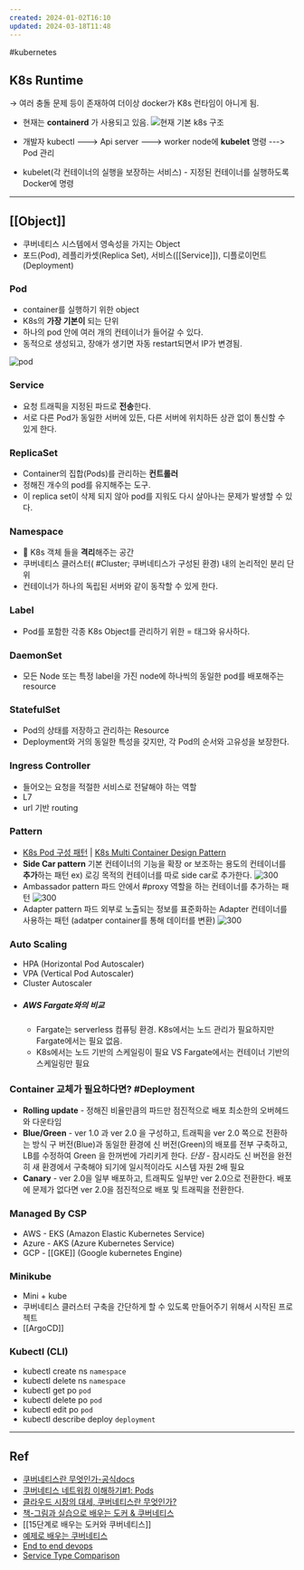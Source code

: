 ```yaml
---
created: 2024-01-02T16:10
updated: 2024-03-18T11:48
---
```

#kubernetes 

## K8s Runtime
&rarr; 여러 충돌 문제 등이 존재하여 더이상 docker가 K8s 런타임이 아니게 됨. 
- 현재는 **containerd** 가 사용되고 있음.
![현재 기본 k8s 구조](https://lh6.googleusercontent.com/4NGAPzwhkL0GTNjkAEFN9iWX_Wc0ZE-AZxAxEw4E5aOntuGmv764b3ZYQUyapSnP9BrlUs2rUyo5kiCrj5QuiMHw3-dz2vPUDma029Qt3tej9QABEHFSsOBsq6LjLfFhTBgMhAAc)

- 개발자 kubectl ---> Api server ---> worker node에 **kubelet** 명령 --->  Pod 관리
- kubelet(각 컨테이너의 실행을 보장하는 서비스) - 지정된 컨테이너를 실행하도록 Docker에 명령

---
## [[Object]]

- 쿠버네티스 시스템에서 영속성을 가지는 Object
- 포드(Pod), 레플리카셋(Replica Set), 서비스([[Service]]), 디플로이먼트(Deployment)
 
### Pod
- container를 실행하기 위한 object
- K8s의 **가장 기본이** 되는 단위
- 하나의 pod 안에 여러 개의 컨테이너가 들어갈 수 있다.
- 동적으로 생성되고, 장애가 생기면 자동 restart되면서 IP가 변경됨.

![pod](https://i0.wp.com/bespin-wordpress-bucket.s3.ap-northeast-2.amazonaws.com/wp-content/uploads/2022/06/%EA%B7%B8%EB%A6%BC62.png?resize=378%2C301&ssl=1)
### Service

- 요청 트래픽을 지정된 파드로 **전송**한다.
- 서로 다른 Pod가 동일한 서버에 있든, 다른 서버에 위치하든 상관 없이 통신할 수 있게 한다.

### ReplicaSet

-  Container의 집합(Pods)를 관리하는 **컨트롤러**
- 정해진 개수의 pod를 유지해주는 도구.
- 이 replica set이 삭제 되지 않아 pod를 지워도 다시 살아나는 문제가 발생할 수 있다.

### Namespace

- 🔑 K8s 객체 들을 **격리**해주는 공간
- 쿠버네티스 클러스터( #Cluster; 쿠버네티스가 구성된 환경) 내의 논리적인 분리 단위
- 컨테이너가 하나의 독립된 서버와 같이 동작할 수 있게 한다.
### Label
- Pod를 포함한 각종 K8s Object를 관리하기 위한 = 태그와 유사하다.
### DaemonSet
- 모든 Node 또는 특정 label을 가진 node에 하나씩의 동일한 pod를 배포해주는 resource
### StatefulSet
- Pod의 상태를 저장하고 관리하는 Resource
- Deployment와 거의 동일한 특성을 갖지만, 각 Pod의 순서와 고유성을 보장한다.
### Ingress Controller
- 들어오는 요청을 적절한 서비스로 전달해야 하는 역할
- L7
- url 기반 routing

### Pattern
- [K8s Pod 구성 패턴](https://rection34.tistory.com/137) | [K8s Multi Container Design Pattern](https://waspro.tistory.com/775)
- **Side Car pattern**
	기본 컨테이너의 기능을 확장 or 보조하는 용도의 컨테이너를 **추가**하는 패턴
	ex) 로깅 목적의 컨테이너를 따로 side car로 추가한다.
	![300](https://img1.daumcdn.net/thumb/R1280x0/?scode=mtistory2&fname=https%3A%2F%2Fblog.kakaocdn.net%2Fdn%2FccgdcF%2FbtrFT2YqujL%2FmiN0IvhlfJRNJKOKG01B0K%2Fimg.png)
- Ambassador pattern
	파드 안에서 #proxy 역할을 하는 컨테이너를 추가하는 패턴
	![300](https://img1.daumcdn.net/thumb/R1280x0/?scode=mtistory2&fname=https%3A%2F%2Fblog.kakaocdn.net%2Fdn%2F72sMC%2FbtrFTOF7GrA%2FJGmTNSHx6qm7KsPd0kf191%2Fimg.png)
- Adapter pattern
	파드 외부로 노출되는 정보를 표준화하는 Adapter 컨테이너를 사용하는 패턴
	(adatper container를 통해 데이터를 변환)
	![300](https://img1.daumcdn.net/thumb/R1280x0/?scode=mtistory2&fname=https%3A%2F%2Fblog.kakaocdn.net%2Fdn%2FbNncKa%2FbtrFVULU9Bk%2F125IN14ld61lO0SsF9XR3k%2Fimg.png)

### Auto Scaling

- HPA (Horizontal Pod Autoscaler)
- VPA (Vertical Pod Autoscaler)
- Cluster Autoscaler
- ##### AWS Fargate와의 비교
	- Fargate는 serverless 컴퓨팅 환경. K8s에서는 노드 관리가 필요하지만 Fargate에서는 필요 없음. 
	- K8s에서는 노드 기반의 스케일링이 필요 VS Fargate에서는 컨테이너 기반의 스케일링만 필요

### Container 교체가 필요하다면? #Deployment

- **Rolling update** - 정해진 비율만큼의 파드만 점진적으로 배포
	최소한의 오버헤드와 다운타임
- **Blue/Green** - ver 1.0 과 ver 2.0 을 구성하고, 트래픽을 ver 2.0 쪽으로 전환하는 방식
	구 버전(Blue)과 동일한 환경에 신 버전(Green)의 배포를 전부 구축하고, LB를 수정하여 Green 을 한꺼번에 가리키게 한다.
	 *단점* - 잠시라도 신 버전을 완전히 새 환경에서 구축해야 되기에 일시적이라도 시스템 자원 2배 필요
- **Canary** - ver 2.0을 일부 배포하고, 트래픽도 일부만 ver 2.0으로 전환한다. 배포에 문제가 없다면 ver 2.0을 점진적으로 배포 및 트래픽을 전환한다.

### Managed By CSP
- AWS - EKS (Amazon Elastic Kubernetes Service)
- Azure - AKS (Azure Kubernetes Service)
- GCP - [[GKE]] (Google kubernetes Engine)

### Minikube
- Mini + kube
- 쿠버네티스 클러스터 구축을 간단하게 할 수 있도록 만들어주기 위해서 시작된 프로젝트
- [[ArgoCD]]
### Kubectl (CLI)
- kubectl create ns `namespace`
- kubectl delete ns `namespace`
- kubectl get po `pod`
- kubectl delete po `pod`
- kubectl edit po `pod`
- kubectl describe deploy `deployment`

---
## Ref

- [쿠버네티스란 무엇인가-공식docs](https://kubernetes.io/ko/docs/concepts/overview/)
- [쿠버네티스 네트워킹 이해하기#1: Pods](https://coffeewhale.com/k8s/network/2019/04/19/k8s-network-01/)
- [클라우드 시장의 대세, 쿠버네티스란 무엇인가?]( https://www.youtube.com/watch?v=JNc11rxLtmE)
- [책-그림과 실습으로 배우는 도커 & 쿠버네티스](https://www.yes24.com/Product/Goods/108431011)
- [[15단계로 배우는 도커와 쿠버네티스]]
- [예제로 배우는 쿠버네티스](https://essem-dev.medium.com/%EC%98%88%EC%A0%9C%EB%A1%9C-%EB%B0%B0%EC%9A%B0%EB%8A%94-%EC%BF%A0%EB%B2%84%EB%84%A4%ED%8B%B0%EC%8A%A4-4b9751b23962)
- [End to end devops](https://blog.devops.dev/end-to-end-devsecops-kubernetes-project-4259f90722ef)
- [Service Type Comparison](https://stackoverflow.com/questions/41509439/whats-the-difference-between-clusterip-nodeport-and-loadbalancer-service-types)